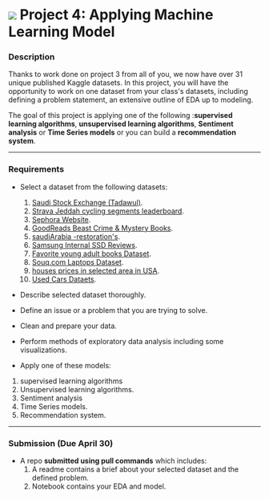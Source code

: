 # ![](https://ga-dash.s3.amazonaws.com/production/assets/logo-9f88ae6c9c3871690e33280fcf557f33.png) Project 4: Applying Machine Learning Model

### Description

Thanks to work done on project 3 from all of you, we now have over 31 unique published Kaggle datasets. In this project, you will have the opportunity to work on one dataset from your class's datasets, including defining a problem statement, an extensive outline of EDA up to modeling.


The goal of this project is applying one of the following :**supervised learning algorithms**, **unsupervised learning algorithms**, **Sentiment analysis** or **Time Series models** or you can build a **recommendation system**.

---

### Requirements

- Select a dataset from the following datasets:
  1. [Saudi Stock Exchange (Tadawul)](https://www.kaggle.com/salwaalzahrani/saudi-stock-exchange-tadawul).
  2. [Strava Jeddah cycling segments leaderboard](https://www.kaggle.com/baghlafturki/strava-jeddah-segments-leaderboard).
  3. [Sephora Website](https://www.kaggle.com/raghadalharbi/all-products-available-on-sephora-website).
  4. [GoodReads Beast Crime & Mystery Books](https://www.kaggle.com/salmanalmaiman/goodreads-beast-crime-mystery-books).
  5. [saudiArabia -restoration's](https://www.kaggle.com/dataset/d34aa671899026af33bd871cd82f856c8b027a0a50416a76dbe34a6d12ff7cc5).
  6. [Samsung Internal SSD Reviews](https://www.kaggle.com/abdulrahmanalqannas/ssd-reviews).
  7. [Favorite young adult books Dataset](https://www.kaggle.com/rawanalmalki/goodreads-dataset).
  8. [Souq.com Laptops Dataset](https://www.kaggle.com/najwaalharbi/souqcom-laptops-dataset).
  9. [houses prices in selected area in USA](https://www.kaggle.com/ialjadani/houses-prices-in-selected-area-in-usa).
  10. [Used Cars Dataets](https://www.kaggle.com/doaaalsenani/used-cars-dataets?utm_medium=social&utm_campaign=kaggle-dataset-share&utm_source=linkedin).


- Describe selected dataset thoroughly.
- Define an issue or a problem that you are trying to solve.
- Clean and prepare your data.
- Perform methods of exploratory data analysis including some visualizations.
- Apply one of these models:
1. supervised learning algorithms
2. Unsupervised learning algorithms.
3. Sentiment analysis
4. Time Series models.
5. Recommendation system.

---

### Submission (Due April 30)

- A repo **submitted using pull commands** which includes:
  1. A readme contains a brief about your selected dataset and the defined problem.
  2. Notebook contains your EDA and model.
